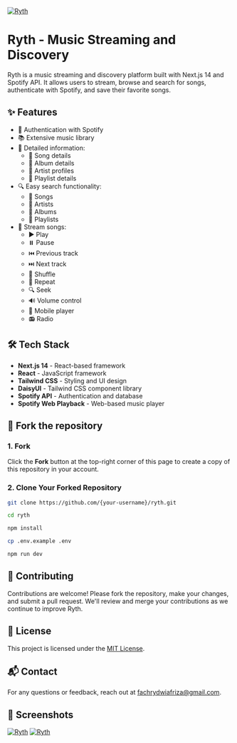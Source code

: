 [![Ryth](https://fachryafrz.vercel.app/projects/ryth/home.png)](https://ryth.vercel.app)

# Ryth - Music Streaming and Discovery

Ryth is a music streaming and discovery platform built with Next.js 14 and Spotify API. It allows users to stream, browse and search for songs, authenticate with Spotify, and save their favorite songs.

## ✨ Features

- 🔑 Authentication with Spotify
- 📚 Extensive music library
- 📝 Detailed information:
  - 🎵 Song details
  - 📔 Album details
  - 👥 Artist profiles
  - 📃 Playlist details
- 🔍 Easy search functionality:
  - 🎵 Songs
  - 👥 Artists
  - 📔 Albums
  - 📃 Playlists
- 🎵 Stream songs:
  - ▶️ Play
  - ⏸️ Pause
  - ⏮️ Previous track
  - ⏭️ Next track
  - 🔀 Shuffle
  - 🔁 Repeat
  - 🔍 Seek
  - 🔊 Volume control
  - 📱 Mobile player
  - 📻 Radio

## 🛠️ Tech Stack

- **Next.js 14** - React-based framework
- **React** - JavaScript framework
- **Tailwind CSS** - Styling and UI design
- **DaisyUI** - Tailwind CSS component library
- **Spotify API** - Authentication and database
- **Spotify Web Playback** - Web-based music player

## 🚀 Fork the repository

### 1. Fork

Click the **Fork** button at the top-right corner of this page to create a copy of this repository in your account.

### 2. Clone Your Forked Repository

```sh
git clone https://github.com/{your-username}/ryth.git

cd ryth

npm install

cp .env.example .env

npm run dev
```

## 🤝 Contributing

Contributions are welcome! Please fork the repository, make your changes, and submit a pull request. We'll review and merge your contributions as we continue to improve Ryth.

## 📜 License

This project is licensed under the [MIT License](LICENSE.md).

## 📬 Contact

For any questions or feedback, reach out at [fachrydwiafriza@gmail.com](mailto:fachrydwiafriza@gmail.com).

## 📸 Screenshots

[![Ryth](https://fachryafrz.vercel.app/projects/ryth/details.png)](https://ryth.vercel.app)
[![Ryth](https://fachryafrz.vercel.app/projects/ryth/mobile.png)](https://ryth.vercel.app)
